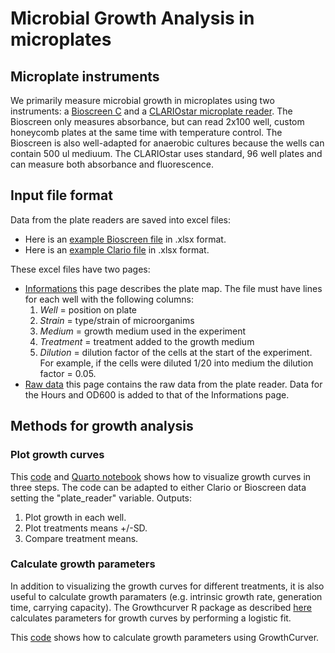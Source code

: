 # Microbial Growth Analysis in microplates

## Microplate instruments

We primarily measure microbial growth in microplates using two instruments: a [Bioscreen C](https://www.bioscreen.fi/) and a [CLARIOstar microplate reader](https://www.bmglabtech.com/en/clariostar-plus/). The Bioscreen only measures absorbance, but can read 2x100 well, custom honeycomb plates at the same time with temperature control. The Bioscreen is also well-adapted for anaerobic cultures because the wells can contain 500 ul mediuum. The CLARIOstar uses standard, 96 well plates and can measure both absorbance and fluorescence. 

## Input file format

Data from the plate readers are saved into excel files:
* Here is an [example Bioscreen file](Data/growthData_Bioscreen.xlsx) in .xlsx format.
* Here is an [example Clario file](Data/growthData_Clario.xlsx) in .xlsx format.

These excel files have two pages:
* <ins>Informations</ins> this page describes the plate map. The file must have lines for each well with the following columns:
   1. *Well* = position on plate
   2. *Strain* = type/strain of microorganims
   3. *Medium* = growth medium used in the experiment
   4. *Treatment* = treatment added to the growth medium
   5. *Dilution* = dilution factor of the cells at the start of the experiment. For example, if the cells were diluted 1/20 into medium the dilution factor = 0.05.
* <ins>Raw data</ins> this page contains the raw data from the plate reader. Data for the Hours and OD600 is added to that of the Informations page.

## Methods for growth analysis

### Plot growth curves
This [code](Code/plotGrowth_means.qmd) and [Quarto notebook](Code/plotGrowth_means.html) shows how to visualize growth curves in three steps. The code can be adapted to either Clario or Bioscreen data setting the "plate_reader" variable.
Outputs:

1. Plot growth in each well.
2. Plot treatments means +/-SD.
3. Compare treatment means.

### Calculate growth parameters
In addition to visualizing the growth curves for different treatments, it is also useful to calculate growth paramaters (e.g. intrinsic growth rate, generation time, carrying capacity). The Growthcurver R package as described [here](Logistic_Fit/2024.02_growthcurver.md) calculates parameters for growth curves by performing a logistic fit.

This [code](Code/growthCurver_plotGrowth_means_Bioscreen.qmd) shows how to calculate growth parameters using GrowthCurver.

